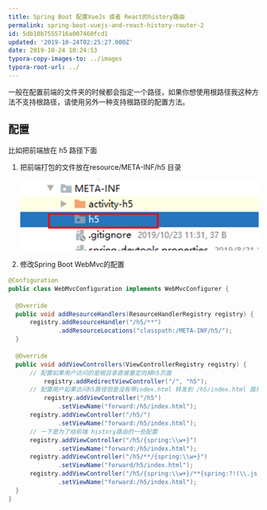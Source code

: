 ```yaml
---
title: Spring Boot 配置VueJs 或者 React的history路由
permalink: spring-boot-vuejs-and-react-history-router-2
id: 5db10b7555716a007460fcd1
updated: '2019-10-24T02:25:27.000Z'
date: 2019-10-24 10:24:53
typora-copy-images-to: ../images
typora-root-url: ../
---
```

一般在配置前端的文件夹的时候都会指定一个路径，如果你想使用根路径我这种方法不支持根路径，请使用另外一种支持根路径的配置方法。
## 配置
比如把前端放在 h5 路径下面
1. 把前端打包的文件放在resource/META-INF/h5 目录
	
	![img](/images/DraggedImage-2-20191026140056310.png)
	
2. 修改Spring Boot WebMvc的配置
  ```java
  @Configuration
  public class WebMvcConfiguration implements WebMvcConfigurer {
  	
  	@Override
  	public void addResourceHandlers(ResourceHandlerRegistry registry) {
  		registry.addResourceHandler("/h5/**")
              	.addResourceLocations("classpath:/META-INF/h5/");
  	}
  
  	@Override
  	public void addViewControllers(ViewControllerRegistry registry) {
  		// 配置如果用户访问的是根目录直接重定向掉h5页面
            registry.addRedirectViewController("/", "h5");
  		// 配置用户如果访问h5路径但是没有带index.html 转发到 /h5/index.html 路径
            registry.addViewController("/h5")
              	.setViewName("forward:/h5/index.html");
      	registry.addViewController("/h5/")
              	.setViewName("forward:/h5/index.html");
  		// 一下是为了给前端 history路由的一些配置
      	registry.addViewController("/h5/{spring:\\w+}")
              	.setViewName("forward:/h5/index.html");
      	registry.addViewController("/h5/**/{spring:\\w+}")
              	.setViewName("forward/h5/index.html");
      	registry.addViewController("/h5/{spring:\\w+}/**{spring:?!(\\.js|\\.css)$}")
              	.setViewName("forward:/h5/index.html");
  	}
  }
  ```
